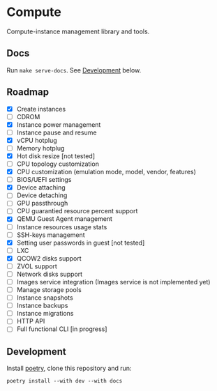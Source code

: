 # Compute

Compute-instance management library and tools.

## Docs

Run `make serve-docs`. See [Development](#development) below.

## Roadmap

- [x] Create instances
- [ ] CDROM
- [x] Instance power management
- [ ] Instance pause and resume
- [x] vCPU hotplug
- [ ] Memory hotplug
- [x] Hot disk resize [not tested]
- [ ] CPU topology customization
- [x] CPU customization (emulation mode, model, vendor, features)
- [ ] BIOS/UEFI settings
- [x] Device attaching
- [ ] Device detaching
- [ ] GPU passthrough
- [ ] CPU guarantied resource percent support
- [x] QEMU Guest Agent management
- [ ] Instance resources usage stats
- [ ] SSH-keys management
- [x] Setting user passwords in guest [not tested]
- [ ] LXC
- [x] QCOW2 disks support
- [ ] ZVOL support
- [ ] Network disks support
- [ ] Images service integration (Images service is not implemented yet)
- [ ] Manage storage pools
- [ ] Instance snapshots
- [ ] Instance backups
- [ ] Instance migrations
- [ ] HTTP API
- [ ] Full functional CLI [in progress]

## Development

Install [poetry](https://python-poetry.org/), clone this repository and run:

```
poetry install --with dev --with docs
```
